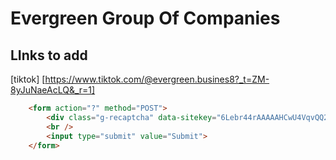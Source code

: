 # Evergreen Group Of Companies

## LInks to add
[tiktok] [https://www.tiktok.com/@evergreen.busines8?_t=ZM-8yJuNaeAcLQ&_r=1]


```html
    <form action="?" method="POST">
        <div class="g-recaptcha" data-sitekey="6Lebr44rAAAAAHCwU4VqvQQ2KqwJX12B5XfsPBSl"></div>
        <br />
        <input type="submit" value="Submit">
    </form>


```

